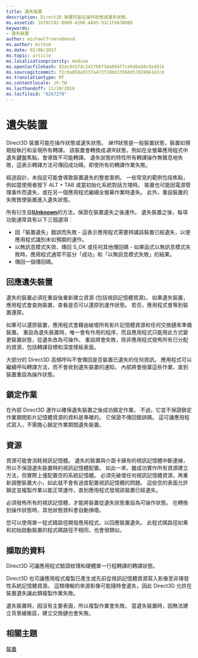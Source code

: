 ```yaml
---
title: 遺失裝置
description: Direct3D 裝置可能在操作狀態或遺失狀態。
ms.assetid: 1639CC02-8000-4208-AA95-91C1F0A3B08D
keywords:
- 遺失裝置
author: michaelfromredmond
ms.author: mithom
ms.date: 02/08/2017
ms.topic: article
ms.localizationpriority: medium
ms.openlocfilehash: 92dc9437dc2417b8f3da99df7cd6d6eb0c8edd1b
ms.sourcegitcommit: f2c9a050a9137a473f28b613968d5782866142c6
ms.translationtype: MT
ms.contentlocale: zh-TW
ms.lasthandoff: 11/10/2018
ms.locfileid: "6267278"
---
```

# <a name="lost-devices"></a>遺失裝置


Direct3D 裝置可能在操作狀態或遺失狀態。 *操作*狀態是一般裝置狀態，裝置如預期般執行和呈現所有轉譯。 該裝置會轉換成*遺失*狀態，例如在全螢幕應用程式中遺失鍵盤焦點，會導致不可能轉譯。 遺失狀態的特性所有轉譯操作無聲息地失敗，這表示轉譯方法可傳回成功碼，即使所有的轉譯作業失敗。

經過設計，未指定可能會導致裝置遺失的整套案例。 一些常見的範例包括焦點，例如當使用者按下 ALT + TAB 或當初始化系統對話方塊時。 裝置也可能因電源管理事件而遺失，或在另一個應用程式繼續全螢幕作業時遺失。 此外，重設裝置的失敗致使裝置進入遺失狀態。

所有衍生自[**IUnknown**](https://msdn.microsoft.com/library/windows/desktop/ms680509)的方法，保證在裝置遺失之後運作。 遺失裝置之後，每項功能通常具有以下三個選項︰

-   因「裝置遺失」錯誤而失敗 - 這表示應用程式需要辨識該裝置已經遺失，以便應用程式識別未如預期的運作。
-   以無訊息模式失效、傳回 S\_OK 或任何其他傳回碼 - 如果函式以無訊息模式失敗時，應用程式通常不區分「成功」和「以無訊息模式失敗」的結果。
-   傳回一個傳回碼。

## <a name="span-idrespondingtoalostdevicespanspan-idrespondingtoalostdevicespanspan-idrespondingtoalostdevicespanresponding-to-a-lost-device"></a><span id="Responding_to_a_Lost_Device"></span><span id="responding_to_a_lost_device"></span><span id="RESPONDING_TO_A_LOST_DEVICE"></span>回應遺失裝置


遺失的裝置必須在重設後重新建立資源 (包括視訊記憶體資源)。 如果遺失裝置，應用程式會查詢裝置，查看是否可以還原到運作狀態。 若否，應用程式會等到裝置還原。

如果可以還原裝置，應用程式會藉由破壞所有影片記憶體資源和任何交換鏈來準備裝置。 重設為遺失裝置時，唯一會有作用的程序，而且應用程式只能用此方式變更裝置狀態，從遺失改為可操作。 重設將會失敗，除非應用程式發佈所有已分配的資源，包括轉譯目標和深度樣板表面。

大部分的 Direct3D 高頻呼叫不會傳回是否裝置已遺失的任何資訊。 應用程式可以繼續呼叫轉譯方法，而不會收到遺失裝置的通知。 內部將會捨棄這些作業，直到裝置重設為操作狀態。

## <a name="span-idlockingoperationsspanspan-idlockingoperationsspanspan-idlockingoperationsspanlocking-operations"></a><span id="Locking_Operations"></span><span id="locking_operations"></span><span id="LOCKING_OPERATIONS"></span>鎖定作業


在內部 Direct3D 運作以確保遺失裝置之後成功鎖定作業。 不過，它並不保證鎖定作業期間影片記憶體資源的資料是準確的。 它保證不傳回錯誤碼。 這可讓應用程式寫入，不需擔心鎖定作業期間遺失裝置。

## <a name="span-idresourcesspanspan-idresourcesspanspan-idresourcesspanresources"></a><span id="Resources"></span><span id="resources"></span><span id="RESOURCES"></span>資源


資源可能會消耗視訊記憶體。 遺失的裝置與介面卡擁有的視訊記憶體中斷連線，所以不保證遺失裝置時的視訊記憶體配置。 如此一來，雖成功實作所有資源建立方法，但實際上僅配置空的系統記憶體。 必須先破壞任何視訊記憶體資源，再重新調整裝置大小，如此就不會有過度配置視訊記憶體的問題。 這些空的表面允許鎖定並複製作業以能正常運作，直到應用程式發現該裝置已經遺失。

必須發佈所有的視訊記憶體，才能將裝置從遺失狀態重設為可操作狀態。 在轉換到操作狀態時，其他狀態資料會自動損壞。

您可以使用單一程式碼路徑開發應用程式，以回應裝置遺失。 此程式碼路徑如果和初始啟動裝置的程式碼路徑不相同，也會很類似。

## <a name="span-idretrieveddataspanspan-idretrieveddataspanspan-idretrieveddataspanretrieved-data"></a><span id="Retrieved_Data"></span><span id="retrieved_data"></span><span id="RETRIEVED_DATA"></span>擷取的資料


Direct3D 可讓應用程式驗證紋理和硬體單一行程轉譯的轉譯狀態。

Direct3D 也可讓應用程式複製已產生或先前從視訊記憶體資源寫入影像至非揮發性系統記憶體資源。 這類傳輸的來源影像可能隨時會遺失，因此 Direct3D 允許在裝置遺失讓此類複製作業失敗。

遺失裝置時，因沒有主要表面，所以複製作業會失敗。 當遺失裝置時，因無法建立背景緩衝區，建立交換鏈也會失敗。

## <a name="span-idrelated-topicsspanrelated-topics"></a><span id="related-topics"></span>相關主題


[裝置](devices.md)

 

 




